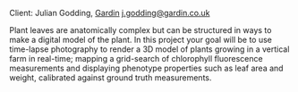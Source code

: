 Client: Julian Godding, [Gardin](Gardin "wikilink")
<j.godding@gardin.co.uk>

Plant leaves are anatomically complex but can be structured in ways to
make a digital model of the plant. In this project your goal will be to
use time-lapse photography to render a 3D model of plants growing in a
vertical farm in real-time; mapping a grid-search of chlorophyll
fluorescence measurements and displaying phenotype properties such as
leaf area and weight, calibrated against ground truth measurements.